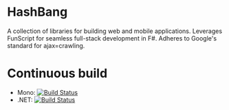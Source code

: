 HashBang
========

A collection of libraries for building web and mobile applications. Leverages FunScript for seamless full-stack development in F#. Adheres to Google's standard for ajax=crawling.


# Continuous build

* Mono: [![Build Status](https://travis-ci.org/ZachBray/HashBang.svg?branch=master)](https://travis-ci.org/ZachBray/HashBang)
* .NET: [![Build Status](https://ci.appveyor.com/api/projects/status/github/ZachBray/HashBang?svg=true)](https://ci.appveyor.com/project/ZachBray/hashbang)